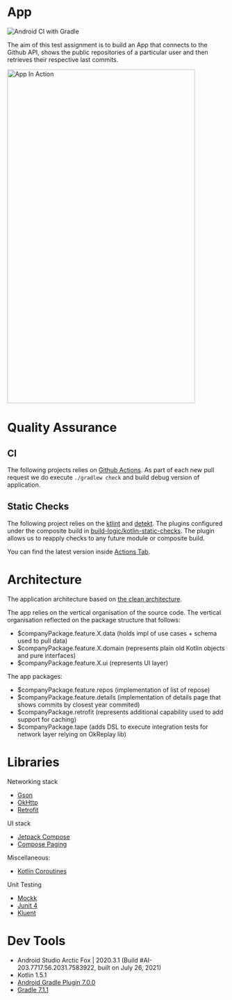 # App

![Android CI with Gradle](https://github.com/tomkoptel/github-commmits-task/workflows/Android%20CI%20with%20Gradle/badge.svg)

The aim of this test assignment is to build an App that connects to the Github API, shows the public repositories of a particular user and then retrieves their respective last commits.

<img src="https://github.com/tomkoptel/github-commmits-task/blob/develop/app.gif?raw=true" width="432px" height="768px" alt="App In Action"/>

# Quality Assurance
## CI
The following projects relies on [Github Actions](https://github.com/features/actions).
As part of each new pull request we do execute `./gradlew check` and build debug version of application.

## Static Checks
The following project relies on the [ktlint](https://github.com/pinterest/ktlint) and [detekt](https://github.com/detekt/detekt).
The plugins configured under the composite build in [build-logic/kotlin-static-checks](./build-logic/kotlin-static-checks).
The plugin allows us to reapply checks to any future module or composite build.

You can find the latest version inside [Actions Tab](https://github.com/tomkoptel/github-commmits-task/actions).

# Architecture
The application architecture based on [the clean architecture](https://www.freecodecamp.org/news/a-quick-introduction-to-clean-architecture-990c014448d2/).

The app relies on the vertical organisation of the source code.
The vertical organisation reflected on the package structure that follows:

- $companyPackage.feature.X.data (holds impl of use cases + schema used to pull data)
- $companyPackage.feature.X.domain (represents plain old Kotlin objects and pure interfaces)
- $companyPackage.feature.X.ui (represents UI layer)

The app packages:

- $companyPackage.feature.repos (implementation of list of repose)
- $companyPackage.feature.details (implementation of details page that shows commits by closest year commited)
- $companyPackage.retrofit (represents additional capability used to add support for caching)
- $companyPackage.tape (adds DSL to execute integration tests for network layer relying on OkReplay lib)

# Libraries
Networking stack
- [Gson](https://github.com/google/gson)
- [OkHttp](https://square.github.io/okhttp/)
- [Retrofit](https://square.github.io/retrofit/)

UI stack
- [Jetpack Compose](https://developer.android.com/jetpack/compose)
- [Compose Paging](https://developer.android.com/jetpack/androidx/releases/paging)

Miscellaneous:
- [Kotlin Coroutines](https://developer.android.com/kotlin/coroutines)

Unit Testing
- [Mockk](https://github.com/mockk/mockk)
- [Junit 4](https://junit.org/junit4/)
- [Kluent](https://github.com/MarkusAmshove/Kluent)

# Dev Tools
- Android Studio Arctic Fox | 2020.3.1 (Build #AI-203.7717.56.2031.7583922, built on July 26, 2021)
- Kotlin 1.5.1
- [Android Gradle Plugin 7.0.0](https://developer.android.com/studio/releases/gradle-plugin)
- [Gradle 7.1.1](https://gradle.org/releases/)
